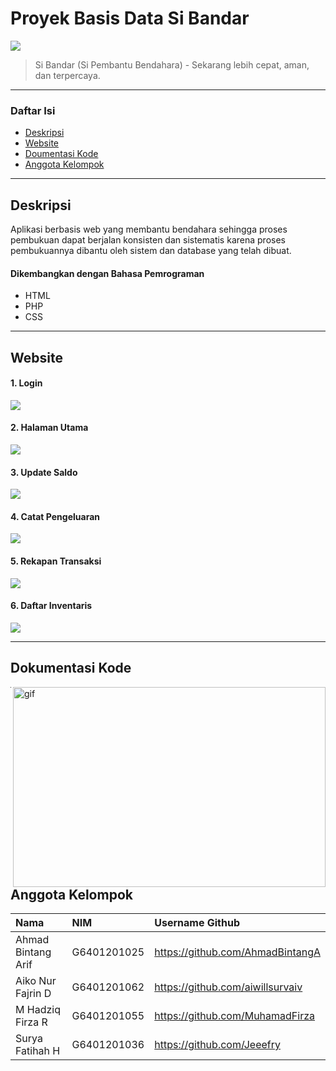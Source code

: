 # Proyek Basis Data Si Bandar

![](https://github.com/AhmadBintangA/Project-Basdat-siBandar/blob/main/1639984936681.png)

> Si Bandar (Si Pembantu Bendahara) - Sekarang lebih cepat, aman, dan terpercaya.

---

### Daftar Isi

- [Deskripsi](#deskripsi)
- [Website](#website)
- [Doumentasi Kode](#dokumentasi-kode)
- [Anggota Kelompok](#anggota-kelompok)

---

## Deskripsi

Aplikasi berbasis web yang membantu bendahara sehingga proses pembukuan dapat berjalan konsisten dan sistematis karena proses pembukuannya dibantu oleh sistem dan database yang telah dibuat.

#### Dikembangkan dengan Bahasa Pemrograman

- HTML
- PHP
- CSS

---

## Website

#### 1. Login

![](https://github.com/aiwillsurvaiv/test/blob/main/login.jpeg)

#### 2. Halaman Utama

![](https://github.com/aiwillsurvaiv/test/blob/main/halaman-utama.png)

#### 3. Update Saldo

![](https://github.com/aiwillsurvaiv/test/blob/main/update-saldo.png)

#### 4. Catat Pengeluaran

![](https://github.com/aiwillsurvaiv/test/blob/main/catat-pengeluaran.png)

#### 5. Rekapan Transaksi

![](https://github.com/aiwillsurvaiv/test/blob/main/rekapan-transaksi.png)

#### 6. Daftar Inventaris

![](https://github.com/aiwillsurvaiv/test/blob/main/daftar-inventaris.png)

---

## Dokumentasi Kode

<p><img align="right" alt="gif" src="" width="500" height="320" /></p>

---

## Anggota Kelompok

| Nama                  | NIM           | Username Github                   |
| :-------------------- | :------------ | :-------------------------------- |
| Ahmad Bintang Arif    | G6401201025   | https://github.com/AhmadBintangA  |
| Aiko Nur Fajrin D     | G6401201062   | https://github.com/aiwillsurvaiv  |
| M Hadziq Firza R      | G6401201055   | https://github.com/MuhamadFirza   |
| Surya Fatihah H       | G6401201036   | https://github.com/Jeeefry        |


